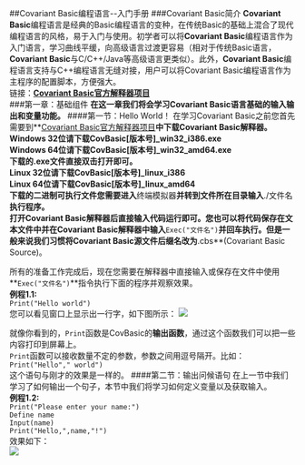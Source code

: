 ##Covariant Basic编程语言--入门手册
###Covariant Basic简介
**Covariant Basic**编程语言是经典的Basic编程语言的变种，在传统Basic的基础上混合了现代编程语言的风格，易于入门与使用。初学者可以将**Covariant Basic**编程语言作为入门语言，学习曲线平缓，向高级语言过渡更容易（相对于传统Basic语言，**Covariant Basic**与C/C++/Java等高级语言更类似）。此外，**Covariant Basic**编程语言支持与C++编程语言无缝对接，用户可以将Covariant Basic编程语言作为主程序的配置脚本，方便强大。  
链接：**[Covariant Basic官方解释器项目](https://github.com/mikecovlee/covbasic.git)**  
###第一章：基础组件
**在这一章我们将会学习Covariant Basic语言基础的输入输出和变量功能。**
####第一节：Hello World！
在学习Covariant Basic之前您首先需要到**[Covariant Basic官方解释器项目](https://github.com/mikecovlee/covbasic.git)**中下载Covariant Basic解释器。  
**Windows 32位**请下载CovBasic[版本号]_win32_i386.exe  
**Windows 64位**请下载CovBasic[版本号]_win32_amd64.exe  
下载的.exe文件直接双击打开即可。  
**Linux 32位**请下载CovBasic[版本号]_linux_i386  
**Linux 64位**请下载CovBasic[版本号]_linux_amd64  
下载的二进制可执行文件您需要进入**终端模拟器**并转到文件所在目录输入**./文件名**执行程序。  
打开Covariant Basic解释器后直接输入代码运行即可。您也可以将代码保存在文本文件中并在Covariant Basic解释器中输入**`Exec("文件名")`**并回车执行。但是一般来说我们习惯将Covariant Basic源文件后缀名改为**.cbs**(Covariant Basic Source)。
  
所有的准备工作完成后，现在您需要在解释器中直接输入或保存在文件中使用**`Exec("文件名")`**指令执行下面的程序并观察效果。  
**例程1.1:**  
``
Print("Hello world")
``  
您可以看见窗口上显示出一行字，如下图所示：
![](https://github.com/mikecovlee/covbasic/raw/master/doc/images/Ex1-1.png)
  
就像你看到的，``Print``函数是CovBasic的**输出函数**，通过这个函数我们可以把一些内容打印到屏幕上。  
``Print``函数可以接收数量不定的参数，参数之间用逗号隔开。比如：  
``Print("Hello"," world")``  
这个语句与刚才的效果是一样的。
####第二节：输出问候语句
在上一节中我们学习了如何输出一个句子，本节中我们将学习如何定义变量以及获取输入。  
**例程1.2:**  
``Print("Please enter your name:")``  
``Define name``  
``Input(name)``  
``Print("Hello,",name,"!")``  
效果如下：  
![](https://github.com/mikecovlee/covbasic/raw/master/doc/images/Ex1-2.png)
